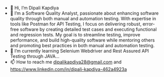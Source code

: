 - 👋 Hi, I’m Dipali Kapdiya
- 👀 I’m a Software Quality Analyst, passionate about enhancing software quality through both manual and automation testing. With expertise in tools like Postman for API Testing, I focus on delivering robust, error-free software by creating detailed test cases and executing functional and regression tests. My goal is to streamline testing, improve performance, and build high-quality software while mentoring others and promoting best practices in both manual and automation testing.
- 🌱 I’m currently learning Selenium Webdriver and Rest Assured API Testing through JAVA...
- 📫 How to reach me dipalikapdiya28@gmail.com and https://www.linkedin.com/in/dipali-kapdiya-462a4923a

<!---
DipaliKapdiya28/DipaliKapdiya28 is a ✨ special ✨ repository because its `README.md` (this file) appears on your GitHub profile.
You can click the Preview link to take a look at your changes.
--->
